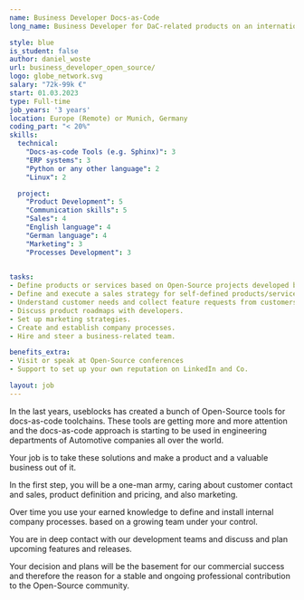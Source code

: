 ```yaml
---
name: Business Developer Docs-as-Code
long_name: Business Developer for DaC-related products on an international, engineering-focused market 

style: blue 
is_student: false 
author: daniel_woste
url: business_developer_open_source/
logo: globe_network.svg
salary: "72k-99k €"
start: 01.03.2023 
type: Full-time 
job_years: '3 years'
location: Europe (Remote) or Munich, Germany 
coding_part: "< 20%"
skills:
  technical:
    "Docs-as-code Tools (e.g. Sphinx)": 3    
    "ERP systems": 3    
    "Python or any other language": 2
    "Linux": 2

  project:
    "Product Development": 5
    "Communication skills": 5
    "Sales": 4
    "English language": 4
    "German language": 4
    "Marketing": 3
    "Processes Development": 3
    

tasks:
- Define products or services based on Open-Source projects developed by useblocks.
- Define and execute a sales strategy for self-defined products/services.
- Understand customer needs and collect feature requests from customers.
- Discuss product roadmaps with developers.
- Set up marketing strategies.
- Create and establish company processes.
- Hire and steer a business-related team.

benefits_extra:
- Visit or speak at Open-Source conferences
- Support to set up your own reputation on LinkedIn and Co.

layout: job
---
```


In the last years, useblocks has created a bunch of Open-Source tools for docs-as-code toolchains. These tools are
getting more and more attention and the docs-as-code approach is starting to be used in engineering departments of
Automotive companies all over the world.

Your job is to take these solutions and make a product and a valuable business out of it.

In the first step, you will be a one-man army, caring about customer contact and sales, product definition and pricing,
and also marketing. 

Over time you use your earned knowledge to define and install internal company processes. based on a growing team under your control.

You are in deep contact with our development teams and discuss and plan upcoming features and releases.

Your decision and plans will be the basement for our commercial success and therefore the reason for a stable and 
ongoing professional contribution to the Open-Source community.


